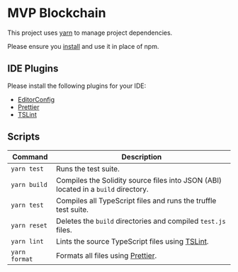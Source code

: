 # MVP Blockchain

This project uses [yarn][yarn] to manage project dependencies.

Please ensure you [install][yarn-install] and use it in place of npm.

## IDE Plugins

Please install the following plugins for your IDE:

* [EditorConfig](http://editorconfig.org/#download)
* [Prettier](https://prettier.io/docs/en/editors.html)
* [TSLint](https://palantir.github.io/tslint)

## Scripts

| Command       | Description                                                    |
| ------------- | -------------------------------------------------------------- |
| `yarn test`   | Runs the test suite.                                           |
| `yarn build`  | Compiles the Solidity source files into JSON (ABI) located in a `build` directory.   |
| `yarn test`   | Compiles all TypeScript files and runs the truffle test suite. |
| `yarn reset`  | Deletes the `build` directories and compiled `test.js` files.  |
| `yarn lint`   | Lints the source TypeScript files using [TSLint][tslint].      |
| `yarn format` | Formats all files using [Prettier][prettier].                  |

[prettier]: https://prettier.io
[tslint]: https://palantir.github.io/tslint
[yarn]: https://yarnpkg.com
[yarn-install]: https://yarnpkg.com/en/docs/install
